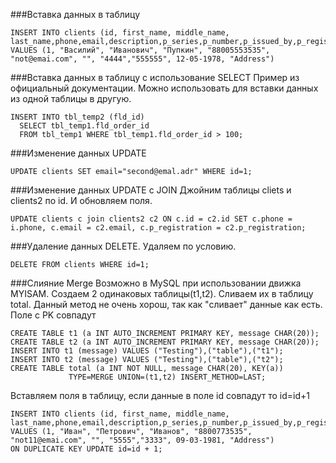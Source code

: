 ###Вставка данных в таблицу

```
INSERT INTO clients (id, first_name, middle_name, last_name,phone,email,description,p_series,p_number,p_issued_by,p_registration)
VALUES (1, "Василий", "Иванович", "Пупкин", "88005553535", "not@emai.com", "", "4444","555555", 12-05-1978, "Address")
```

###Вставка данных в таблицу с использование SELECT
Пример из официальный документации.
Можно использовать для вставки данных из одной таблицы в другую.

```
INSERT INTO tbl_temp2 (fld_id)
  SELECT tbl_temp1.fld_order_id
  FROM tbl_temp1 WHERE tbl_temp1.fld_order_id > 100;
```

###Изменение данных UPDATE

```
UPDATE clients SET email="second@emal.adr" WHERE id=1;
```

###Изменение данных UPDATE с JOIN
Джойним таблицы cliets и clients2 по id. И обновляем поля.

```
UPDATE clients c join clients2 c2 ON c.id = c2.id SET c.phone = i.phone, c.email = c2.email, c.p_registration = c2.p_registration;
```

###Удаление данных DELETE. Удаляем по условию.

```
DELETE FROM clients WHERE id=1;
```

###Слияние Merge
Возможно в MySQL при использовании движка MYISAM.
Создаем 2 одинаковых таблицы(t1,t2). Сливаем их в таблицу total. 
Данный метод не очень хорош, так как "сливает" данные как есть.  
Поле с PK совпадут

```
CREATE TABLE t1 (a INT AUTO_INCREMENT PRIMARY KEY, message CHAR(20));
CREATE TABLE t2 (a INT AUTO_INCREMENT PRIMARY KEY, message CHAR(20));
INSERT INTO t1 (message) VALUES ("Testing"),("table"),("t1");
INSERT INTO t2 (message) VALUES ("Testing"),("table"),("t2");
CREATE TABLE total (a INT NOT NULL, message CHAR(20), KEY(a))
             TYPE=MERGE UNION=(t1,t2) INSERT_METHOD=LAST;
```

Вставляем поля в таблицу, если данные в поле id совпадут то id=id+1

```
INSERT INTO clients (id, first_name, middle_name, last_name,phone,email,description,p_series,p_number,p_issued_by,p_registration)
VALUES (1, "Иван", "Петрович", "Иванов", "8800773535", "not11@emai.com", "", "5555","3333", 09-03-1981, "Address")
ON DUPLICATE KEY UPDATE id=id + 1;
```







